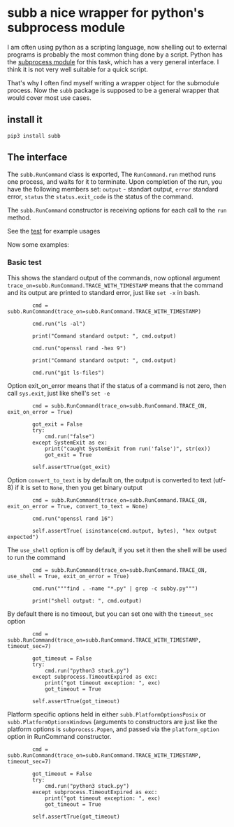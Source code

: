 # subb a nice wrapper for python's subprocess module

I am often using python as a scripting language, now shelling out to external programs is probably the most common thing done by a script. 
Python has the [subprocess module](https://docs.python.org/3/library/subprocess.html) for this task, which has a very general interface. 
I think it is not very well suitable for a quick script.

That's why I often find myself writing a wrapper object for the submodule process. Now the ```subb``` package is supposed to be a general wrapper that would cover most use cases.

## install it

```pip3 install subb```


## The interface

The ```subb.RunCommand``` class is exported,  The ```RunCommand.run``` method runs one process, and waits for it to terminate. Upon completion of the run, you have the following members set: ```output``` - standart output, ```error``` standard error, ```status``` the ```status.exit_code``` is the status of the command.

The ```subb.RunCommand``` constructor is receiving options for each call to the ```run``` method.

See the [test](https://github.com/MoserMichael/subby/blob/master/test.py) for example usages


Now some examples:

### Basic test 

This shows the standard output of the commands, now optional argument ```trace_on=subb.RunCommand.TRACE_WITH_TIMESTAMP``` means that the command and its output are printed to standard error, just like  ```set -x``` in bash.

```
        cmd = subb.RunCommand(trace_on=subb.RunCommand.TRACE_WITH_TIMESTAMP)

        cmd.run("ls -al")

        print("Command standard output: ", cmd.output)

        cmd.run("openssl rand -hex 9")

        print("Command standard output: ", cmd.output)

        cmd.run("git ls-files")

```

Option exit_on_error means that if the status of a command is not zero, then call ```sys.exit```, just like shell's ```set -e```

```
        cmd = subb.RunCommand(trace_on=subb.RunCommand.TRACE_ON, exit_on_error = True)

        got_exit = False
        try:
            cmd.run("false")
        except SystemExit as ex:
            print("caught SystemExit from run('false')", str(ex))
            got_exit = True

        self.assertTrue(got_exit)
```

Option ```convert_to_text``` is by default on, the output is converted to text (utf-8) if it is set to ```None```, then you get binary output

```
        cmd = subb.RunCommand(trace_on=subb.RunCommand.TRACE_ON, exit_on_error = True, convert_to_text = None)

        cmd.run("openssl rand 16")

        self.assertTrue( isinstance(cmd.output, bytes), "hex output expected")

```

The ```use_shell``` option is off by default, if you set it then the shell will be used to run the command

```
        cmd = subb.RunCommand(trace_on=subb.RunCommand.TRACE_ON, use_shell = True, exit_on_error = True)

        cmd.run("""find . -name "*.py" | grep -c subby.py""")

        print("shell output: ", cmd.output)
```

By default there is no timeout, but you can set one with the ```timeout_sec``` option

```
        cmd = subb.RunCommand(trace_on=subb.RunCommand.TRACE_WITH_TIMESTAMP, timeout_sec=7)

        got_timeout = False
        try:
            cmd.run("python3 stuck.py")
        except subprocess.TimeoutExpired as exc:
            print("got timeout exception: ", exc)
            got_timeout = True

        self.assertTrue(got_timeout)
```


Platform specific options held in either ```subb.PlatformOptionsPosix``` or ```subb.PlatformOptionsWindows``` (arguments to constructors are just like the platform options is ```subprocess.Popen```, and passed via the ```platform_option``` option in RunCommand constructor.


```
        cmd = subb.RunCommand(trace_on=subb.RunCommand.TRACE_WITH_TIMESTAMP, timeout_sec=7)

        got_timeout = False
        try:
            cmd.run("python3 stuck.py")
        except subprocess.TimeoutExpired as exc:
            print("got timeout exception: ", exc)
            got_timeout = True

        self.assertTrue(got_timeout)
```





